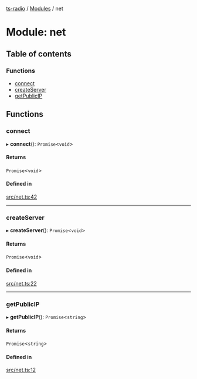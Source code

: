 [ts-radio](../README.md) / [Modules](../modules.md) / net

# Module: net

## Table of contents

### Functions

- [connect](net.md#connect)
- [createServer](net.md#createserver)
- [getPublicIP](net.md#getpublicip)

## Functions

### connect

▸ **connect**(): `Promise`<`void`\>

#### Returns

`Promise`<`void`\>

#### Defined in

[src/net.ts:42](https://github.com/jonathanchowjh/ts-utils/blob/1fc4467/src/net.ts#L42)

---

### createServer

▸ **createServer**(): `Promise`<`void`\>

#### Returns

`Promise`<`void`\>

#### Defined in

[src/net.ts:22](https://github.com/jonathanchowjh/ts-utils/blob/1fc4467/src/net.ts#L22)

---

### getPublicIP

▸ **getPublicIP**(): `Promise`<`string`\>

#### Returns

`Promise`<`string`\>

#### Defined in

[src/net.ts:12](https://github.com/jonathanchowjh/ts-utils/blob/1fc4467/src/net.ts#L12)
